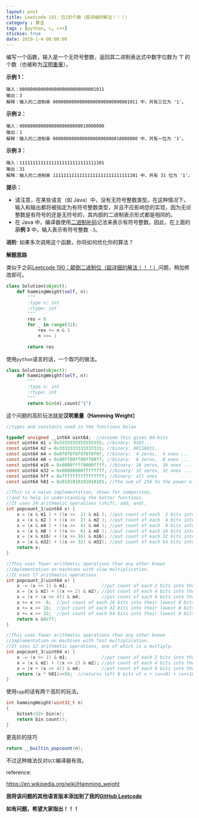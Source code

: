 ```yaml
---
layout: post
title: Leetcode 191：位1的个数（超详细的解法！！！）
category : 算法
tags : [python, c, c++]
stickie: true
date: 2019-1-4 00:00:00
---
```


编写一个函数，输入是一个无符号整数，返回其二进制表达式中数字位数为 ‘1’ 的个数（也被称为[汉明重量](https://baike.baidu.com/item/%E6%B1%89%E6%98%8E%E9%87%8D%E9%87%8F)）。

**示例 1：**

```
输入：00000000000000000000000000001011
输出：3
解释：输入的二进制串 00000000000000000000000000001011 中，共有三位为 '1'。
```

**示例 2：**

```
输入：00000000000000000000000010000000
输出：1
解释：输入的二进制串 00000000000000000000000010000000 中，共有一位为 '1'。
```

**示例 3：**

```
输入：11111111111111111111111111111101
输出：31
解释：输入的二进制串 11111111111111111111111111111101 中，共有 31 位为 '1'。
```

**提示：**

- 请注意，在某些语言（如 Java）中，没有无符号整数类型。在这种情况下，输入和输出都将被指定为有符号整数类型，并且不应影响您的实现，因为无论整数是有符号的还是无符号的，其内部的二进制表示形式都是相同的。
- 在 Java 中，编译器使用[二进制补码](https://baike.baidu.com/item/%E4%BA%8C%E8%BF%9B%E5%88%B6%E8%A1%A5%E7%A0%81/5295284)记法来表示有符号整数。因此，在上面的 **示例 3** 中，输入表示有符号整数 `-3`。 

**进阶**:
如果多次调用这个函数，你将如何优化你的算法？

**解题思路**

类似于之前[Leetcode 190：颠倒二进制位（超详细的解法！！！）](https://blog.csdn.net/qq_17550379/article/details/85784504)问题，稍加修改即可。

```python
class Solution(object):
    def hammingWeight(self, n):
        """
        :type n: int
        :rtype: int
        """
        res = 0
        for _ in range(32):
            res += n & 1
            n >>= 1
            
        return res
```

使用`python`语言的话，一个取巧的做法。

```python
class Solution(object):
    def hammingWeight(self, n):
        """
        :type n: int
        :rtype: int
        """
        return bin(n).count("1")
```

这个问题的高阶玩法就是**汉明重量（Hamming Weight）**

```c
//types and constants used in the functions below

typedef unsigned __int64 uint64;  //assume this gives 64-bits
const uint64 m1 = 0x5555555555555555; //binary: 0101...
const uint64 m2 = 0x3333333333333333; //binary: 00110011..
const uint64 m4 = 0x0f0f0f0f0f0f0f0f; //binary:  4 zeros,  4 ones ...
const uint64 m8 = 0x00ff00ff00ff00ff; //binary:  8 zeros,  8 ones ...
const uint64 m16 = 0x0000ffff0000ffff; //binary: 16 zeros, 16 ones ...
const uint64 m32 = 0x00000000ffffffff; //binary: 32 zeros, 32 ones ...
const uint64 hff = 0xffffffffffffffff; //binary: all ones
const uint64 h01 = 0x0101010101010101; //the sum of 256 to the power of 0,1,2,3...

//This is a naive implementation, shown for comparison,
//and to help in understanding the better functions.
//It uses 24 arithmetic operations (shift, add, and).
int popcount_1(uint64 x) {
    x = (x & m1 ) + ((x >>  1) & m1 ); //put count of each  2 bits into those  2 bits 
    x = (x & m2 ) + ((x >>  2) & m2 ); //put count of each  4 bits into those  4 bits 
    x = (x & m4 ) + ((x >>  4) & m4 ); //put count of each  8 bits into those  8 bits 
    x = (x & m8 ) + ((x >>  8) & m8 ); //put count of each 16 bits into those 16 bits 
    x = (x & m16) + ((x >> 16) & m16); //put count of each 32 bits into those 32 bits 
    x = (x & m32) + ((x >> 32) & m32); //put count of each 64 bits into those 64 bits 
    return x;
}

//This uses fewer arithmetic operations than any other known  
//implementation on machines with slow multiplication.
//It uses 17 arithmetic operations.
int popcount_2(uint64 x) {
    x -= (x >> 1) & m1;             //put count of each 2 bits into those 2 bits
    x = (x & m2) + ((x >> 2) & m2); //put count of each 4 bits into those 4 bits 
    x = (x + (x >> 4)) & m4;        //put count of each 8 bits into those 8 bits 
    x += x >>  8;  //put count of each 16 bits into their lowest 8 bits
    x += x >> 16;  //put count of each 32 bits into their lowest 8 bits
    x += x >> 32;  //put count of each 64 bits into their lowest 8 bits
    return x &0xff;
}

//This uses fewer arithmetic operations than any other known  
//implementation on machines with fast multiplication.
//It uses 12 arithmetic operations, one of which is a multiply.
int popcount_3(uint64 x) {
    x -= (x >> 1) & m1;             //put count of each 2 bits into those 2 bits
    x = (x & m2) + ((x >> 2) & m2); //put count of each 4 bits into those 4 bits 
    x = (x + (x >> 4)) & m4;        //put count of each 8 bits into those 8 bits 
    return (x * h01)>>56;  //returns left 8 bits of x + (x<<8) + (x<<16) + (x<<24) + ... 
}
```

使用`cpp`的话有两个高阶的玩法。

```cpp
int hammingWeight(uint32_t n) 
{
    bitset<32> bin(n);
    return bin.count();
}
```

更高阶的技巧

```cpp
return __builtin_popcount(n);
```

不过这种做法仅对`GCC`编译器有效。

reference:

https://en.wikipedia.org/wiki/Hamming_weight

**我将该问题的其他语言版本添加到了我的[GitHub Leetcode](https://github.com/luliyucoordinate/Leetcode)**

**如有问题，希望大家指出！！！**